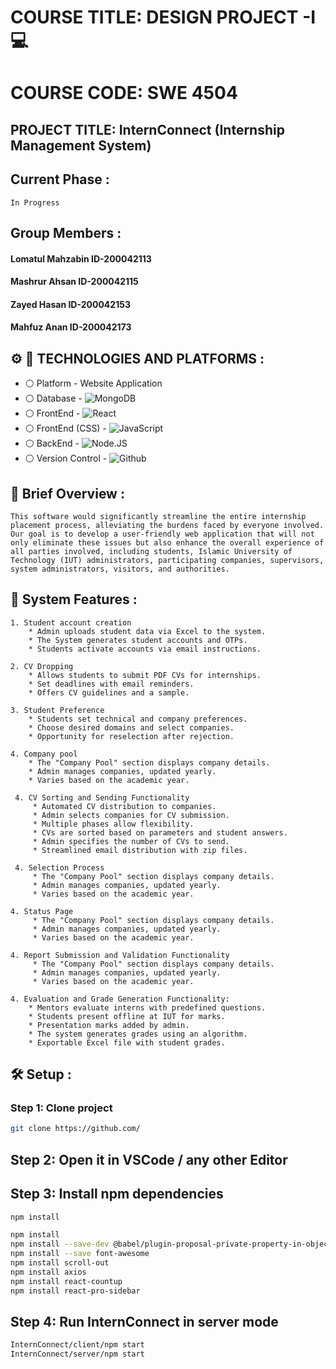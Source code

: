# COURSE TITLE: DESIGN PROJECT -I :computer:
# COURSE CODE: SWE 4504
## PROJECT TITLE: InternConnect  (Internship Management System)

## Current Phase :
```
In Progress
```

## Group Members :
 #### Lomatul Mahzabin ID-200042113
 #### Mashrur Ahsan ID-200042115
 #### Zayed Hasan ID-200042153
 #### Mahfuz Anan ID-200042173

 

## :gear: :wrench: TECHNOLOGIES AND PLATFORMS :
* :white_circle:  Platform   - Website Application
* :white_circle:  Database   - ![MongoDB](https://img.shields.io/badge/MongoDB-4EA94B?style=for-the-badge&logo=mongodb&logoColor=white)
* :white_circle:  FrontEnd - ![React](https://img.shields.io/badge/React-20232A?style=for-the-badge&logo=react&logoColor=61DAFB)
* :white_circle:  FrontEnd (CSS) - ![JavaScript](https://img.shields.io/badge/JavaScript-F7DF1E?style=for-the-badge&logo=javascript&logoColor=black)
* :white_circle:  BackEnd  - ![Node.JS](https://img.shields.io/badge/Node.js-43853D?style=for-the-badge&logo=node.js&logoColor=white)
* :white_circle:  Version Control - ![Github](https://img.shields.io/badge/GitHub-108000?style=for-the-badge&logo=github&logoColor=white)




##  :ear_of_rice: Brief Overview : 
```
This software would significantly streamline the entire internship placement process, alleviating the burdens faced by everyone involved. Our goal is to develop a user-friendly web application that will not only eliminate these issues but also enhance the overall experience of all parties involved, including students, Islamic University of Technology (IUT) administrators, participating companies, supervisors, system administrators, visitors, and authorities.
 ```



 ##  :cherries: System Features : 
 ```
 1. Student account creation
     * Admin uploads student data via Excel to the system.
     * The System generates student accounts and OTPs.
     * Students activate accounts via email instructions.
 
 ```
 
 ```
 2. CV Dropping
     * Allows students to submit PDF CVs for internships.
     * Set deadlines with email reminders.
     * Offers CV guidelines and a sample.
 ```
 
 
 ```
 3. Student Preference
     * Students set technical and company preferences.
     * Choose desired domains and select companies.
     * Opportunity for reselection after rejection.
 ```
 
 
 ```
 4. Company pool
     * The "Company Pool" section displays company details.
     * Admin manages companies, updated yearly.
     * Varies based on the academic year.
 ```
```
 4. CV Sorting and Sending Functionality
     * Automated CV distribution to companies.
     * Admin selects companies for CV submission.
     * Multiple phases allow flexibility.
     * CVs are sorted based on parameters and student answers.
     * Admin specifies the number of CVs to send.
     * Streamlined email distribution with zip files.
 ```
```
 4. Selection Process
     * The "Company Pool" section displays company details.
     * Admin manages companies, updated yearly.
     * Varies based on the academic year.
 ```
```
4. Status Page
     * The "Company Pool" section displays company details.
     * Admin manages companies, updated yearly.
     * Varies based on the academic year.
 ```
 
```
4. Report Submission and Validation Functionality
     * The "Company Pool" section displays company details.
     * Admin manages companies, updated yearly.
     * Varies based on the academic year.
 ```


 ```
4. Evaluation and Grade Generation Functionality:
     * Mentors evaluate interns with predefined questions.
     * Students present offline at IUT for marks.
     * Presentation marks added by admin.
     * The system generates grades using an algorithm.
     * Exportable Excel file with student grades.
 ```




## :hammer_and_wrench: Setup :

### Step 1: Clone project

```sh
git clone https://github.com/
```

## Step 2: Open it in VSCode / any other Editor


## Step 3: Install npm dependencies

```sh
npm install
```
```sh
npm install
npm install --save-dev @babel/plugin-proposal-private-property-in-object
npm install --save font-awesome
npm install scroll-out
npm install axios
npm install react-countup
npm install react-pro-sidebar

```

## Step 4: Run InternConnect in server mode

```sh
InternConnect/client/npm start
InternConnect/server/npm start
```



